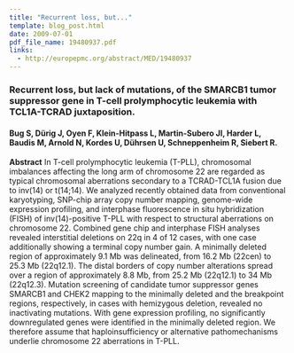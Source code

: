 ```yaml
---
title: "Recurrent loss, but..."
template: blog_post.html 
date: 2009-07-01
pdf_file_name: 19480937.pdf
links:
  - http://europepmc.org/abstract/MED/19480937
---
```


### Recurrent loss, but lack of mutations, of the SMARCB1 tumor suppressor gene in T-cell prolymphocytic leukemia with TCL1A-TCRAD juxtaposition.
#### Bug S, Dürig J, Oyen F, Klein-Hitpass L, Martin-Subero JI, Harder L, Baudis M, Arnold N, Kordes U, Dührsen U, Schneppenheim R, Siebert R.

**Abstract** In T-cell prolymphocytic leukemia (T-PLL), chromosomal imbalances affecting the long arm of chromosome 22 are regarded as typical chromosomal aberrations secondary to a TCRAD-TCL1A fusion due to inv(14) or t(14;14). We analyzed recently obtained data from conventional karyotyping, SNP-chip array copy number mapping, genome-wide expression profiling, and interphase fluorescence in situ hybridization (FISH) of inv(14)-positive T-PLL with respect to structural aberrations on chromosome 22. Combined gene chip and interphase FISH analyses revealed interstitial deletions on 22q in 4 of 12 cases, with one case additionally showing a terminal copy number gain. A minimally deleted region of approximately 9.1 Mb was delineated, from 16.2 Mb (22cen) to 25.3 Mb (22q12.1). The distal borders of copy number alterations spread over a region of approximately 8.8 Mb, from 25.2 Mb (22q12.1) to 34 Mb (22q12.3). Mutation screening of candidate tumor suppressor genes SMARCB1 and CHEK2 mapping to the minimally deleted and the breakpoint regions, respectively, in cases with hemizygous deletion, revealed no inactivating mutations. With gene expression profiling, no significantly downregulated genes were identified in the minimally deleted region. We therefore assume that haploinsufficiency or alternative pathomechanisms underlie chromosome 22 aberrations in T-PLL.

